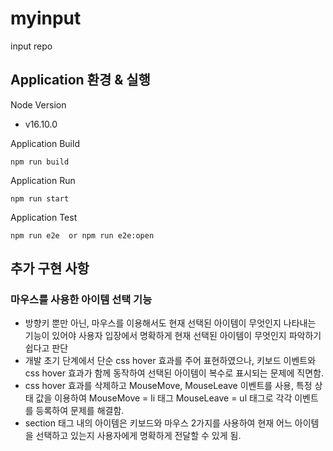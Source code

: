 # myinput
input repo

## Application 환경 & 실행
Node Version
- v16.10.0

Application Build 

`npm run build`

Application Run 

`npm run start`

Application Test 

`npm run e2e 
or
npm run e2e:open`


## 추가 구현 사항

### 마우스를 사용한 아이템 선택 기능
- 방향키 뿐만 아닌, 마우스를 이용해서도 현재 선택된 아이템이 무엇인지 나타내는 기능이 있어야 사용자 입장에서 명확하게 현재 선택된 아이템이 무엇인지 파악하기 쉽다고 판단
- 개발 초기 단계에서 단순 css hover 효과를 주어 표현하였으나, 키보드 이벤트와 css hover 효과가 함께 동작하여 선택된 아이템이 복수로 표시되는 문제에 직면함.
- css hover 효과를 삭제하고 MouseMove, MouseLeave 이벤트를 사용, 특정 상태 값을 이용하여 MouseMove = li 태그 MouseLeave = ul 태그로 각각 이벤트를 등록하여 문제를 해결함.
- section 태그 내의 아이템은 키보드와 마우스 2가지를 사용하여 현재 어느 아이템을 선택하고 있는지 사용자에게 명확하게 전달할 수 있게 됨.
